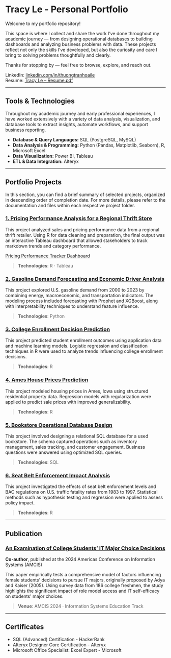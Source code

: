 # Tracy Le - Personal Portfolio

Welcome to my portfolio repository!

This space is where I collect and share the work I’ve done throughout my academic journey — from designing operational databases to building dashboards and analyzing business problems with data. These projects reflect not only the skills I’ve developed, but also the curiosity and care I bring to solving problems thoughtfully and clearly.

Thanks for stopping by — feel free to browse, explore, and reach out.

LinkedIn: [linkedin.com/in/thuongtranhoaile](https://www.linkedin.com/in/thuongtranhoaile/)  
Resume: [Tracy Le – Resume.pdf](./Tracy%20Le%20-%20Resume.pdf)


---


## Tools & Technologies
Throughout my academic journey and early professional experiences, I have worked extensively with a variety of data analysis, visualization, and database tools to extract insights, automate workflows, and support business reporting.

- **Database & Query Languages:** SQL (PostgreSQL, MySQL)  
- **Data Analysis & Programming:** Python (Pandas, Matplotlib, Seaborn), R, Microsoft Excel
- **Data Visualization:** Power BI, Tableau  
- **ETL & Data Integration:** Alteryx

---

## Portfolio Projects

In this section, you can find a brief summary of selected projects, organized in descending order of completion date. For more details, please refer to the documentation and files within each respective project folder.

### [1. Pricing Performance Analysis for a Regional Thrift Store](./pricing-performance-analysis)  
This project analyzed sales and pricing performance data from a regional thrift retailer. Using R for data cleaning and preparation, the final output was an interactive Tableau dashboard that allowed stakeholders to track markdown trends and category performance. 

[Pricing Performance Tracker Dashboard](https://public.tableau.com/app/profile/thuong.le1526/viz/PricingPerformanceTracker/Dashboard)
> **Technologies**: R · Tableau

### [2. Gasoline Demand Forecasting and Economic Driver Analysis](./gasoline-demand-forecasting)  
This project explored U.S. gasoline demand from 2000 to 2023 by combining energy, macroeconomic, and transportation indicators. The modeling process included forecasting with Prophet and XGBoost, along with interpretability techniques to understand feature influence.  
> **Technologies**: Python

### [3. College Enrollment Decision Prediction](./college-enrollment-decision-prediction)  
This project predicted student enrollment outcomes using application data and machine learning models. Logistic regression and classification techniques in R were used to analyze trends influencing college enrollment decisions.  
> **Technologies**: R

### [4. Ames House Prices Prediction](./ames-house-prices-prediction)  
This project modeled housing prices in Ames, Iowa using structured residential property data. Regression models with regularization were applied to predict sale prices with improved generalizability.  
> **Technologies**: R

### [5. Bookstore Operational Database Design](./bookstore-operational-database-design)  
This project involved designing a relational SQL database for a used bookstore. The schema captured operations such as inventory management, sales tracking, and customer engagement. Business questions were answered using optimized SQL queries.  
> **Technologies**: SQL

### [6. Seat Belt Enforcement Impact Analysis](./seatbelt-enforcement-impact-analysis) 
This project investigated the effects of seat belt enforcement levels and BAC regulations on U.S. traffic fatality rates from 1983 to 1997. Statistical methods such as hypothesis testing and regression were applied to assess policy impact.  
> **Technologies**: R

---

## Publication

### [An Examination of College Students’ IT Major Choice Decisions ](https://aisel.aisnet.org/amcis2024/is_education/is_education/14/)
**Co-author**, published at the 2024 Americas Conference on Information Systems (AMCIS)

This paper empirically tests a comprehensive model of factors influencing female students' decisions to pursue IT majors, originally proposed by Adya and Kaiser (2005). Using survey data from 186 college freshmen, the study highlights the significant impact of role model access and IT self-efficacy on students' major choices. 

> **Venue**: AMCIS 2024 · Information Systems Education Track

---

## Certificates
- SQL (Advanced) Certification - HackerRank
- Alteryx Designer Core Certification - Alteryx
- Microsoft Office Specialist: Excel Expert - Microsoft


